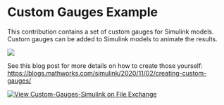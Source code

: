 # Custom Gauges Example

This contribution contains a set of custom gauges for Simulink models. Custom gauges can be added to Simulink models to animate the results.

![](https://blogs.mathworks.com/images/simulink/2020Q4/AllGauges.gif)

See this blog post for more details on how to create those yourself:  https://blogs.mathworks.com/simulink/2020/11/02/creating-custom-gauges/

[![View Custom-Gauges-Simulink on File Exchange](https://www.mathworks.com/matlabcentral/images/matlab-file-exchange.svg)](https://www.mathworks.com/matlabcentral/fileexchange/86138-custom-gauges-simulink)
